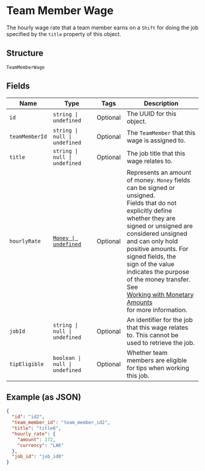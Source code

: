 
# Team Member Wage

The hourly wage rate that a team member earns on a `Shift` for doing the job
specified by the `title` property of this object.

## Structure

`TeamMemberWage`

## Fields

| Name | Type | Tags | Description |
|  --- | --- | --- | --- |
| `id` | `string \| undefined` | Optional | The UUID for this object. |
| `teamMemberId` | `string \| null \| undefined` | Optional | The `TeamMember` that this wage is assigned to. |
| `title` | `string \| null \| undefined` | Optional | The job title that this wage relates to. |
| `hourlyRate` | [`Money \| undefined`](../../doc/models/money.md) | Optional | Represents an amount of money. `Money` fields can be signed or unsigned.<br>Fields that do not explicitly define whether they are signed or unsigned are<br>considered unsigned and can only hold positive amounts. For signed fields, the<br>sign of the value indicates the purpose of the money transfer. See<br>[Working with Monetary Amounts](https://developer.squareup.com/docs/build-basics/working-with-monetary-amounts)<br>for more information. |
| `jobId` | `string \| null \| undefined` | Optional | An identifier for the job that this wage relates to. This cannot be<br>used to retrieve the job. |
| `tipEligible` | `boolean \| null \| undefined` | Optional | Whether team members are eligible for tips when working this job. |

## Example (as JSON)

```json
{
  "id": "id2",
  "team_member_id": "team_member_id2",
  "title": "title8",
  "hourly_rate": {
    "amount": 172,
    "currency": "LAK"
  },
  "job_id": "job_id0"
}
```

